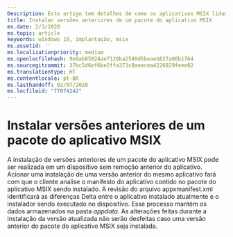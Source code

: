 ```yaml
---
Description: Este artigo tem detalhes de como os aplicativos MSIX lidam com o downgrade.
title: Instalar versões anteriores de um pacote do aplicativo MSIX
ms.date: 2/3/2020
ms.topic: article
keywords: windows 10, implantação, msix
ms.assetid: ''
ms.localizationpriority: medium
ms.openlocfilehash: 9e6ab85924ae7120ba2540d6beaeb827a86b1764
ms.sourcegitcommit: 37bc5d6ef6be2ffa373c0aeacea4226829feee02
ms.translationtype: HT
ms.contentlocale: pt-BR
ms.lasthandoff: 02/07/2020
ms.locfileid: "77074242"
---
```

# <a name="install-earlier-versions-of-an-msix-app-package"></a>Instalar versões anteriores de um pacote do aplicativo MSIX

A instalação de versões anteriores de um pacote do aplicativo MSIX pode ser realizada em um dispositivo sem remoção anterior do aplicativo. Acionar uma instalação de uma versão anterior do mesmo aplicativo fará com que o cliente analise o manifesto do aplicativo contido no pacote do aplicativo MSIX sendo instalado. A revisão do arquivo appxmanifest.xml identificará as diferenças Delta entre o aplicativo instalado atualmente e o instalador sendo executado no dispositivo. Esse processo mantém os dados armazenados na pasta *appdata*. As alterações feitas durante a instalação da versão atualizada não serão desfeitas caso uma versão anterior do pacote do aplicativo MSIX seja instalada.
